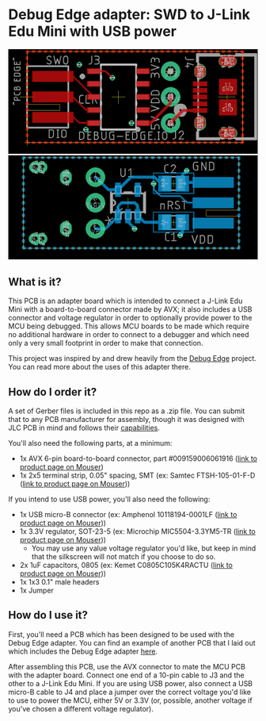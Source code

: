 # Debug Edge adapter: SWD to J-Link Edu Mini with USB power

<img src="https://github.com/nathancharlesjones/Debug-Edge_SWD-to-J-Link-Edu-Mini-adapter-with-USB-power/blob/main/Debug-Edge_SWD-J-Link-USB_top.png" width="600">

<img src="https://github.com/nathancharlesjones/Debug-Edge_SWD-to-J-Link-Edu-Mini-adapter-with-USB-power/blob/main/Debug-Edge_SWD-J-Link-USB_bottom.png" width="600">

## What is it?

This PCB is an adapter board which is intended to connect a J-Link Edu Mini with a board-to-board connector made by AVX; it also includes a USB connector and voltage regulator in order to optionally provide power to the MCU being debugged. This allows MCU boards to be made which require no additional hardware in order to connect to a debugger and which need only a very small footprint in order to make that connection.

This project was inspired by and drew heavily from the [Debug Edge](https://debug-edge.io/) project. You can read more about the uses of this adapter there.

## How do I order it?

A set of Gerber files is included in this repo as a .zip file. You can submit that to any PCB manufacturer for assembly, though it was designed with JLC PCB in mind and follows their [capabilities](https://jlcpcb.com/capabilities/Capabilities).

You'll also need the following parts, at a minimum:
- 1x AVX 6-pin board-to-board connector, part #009159006061916 ([link to product page on Mouser](https://www.mouser.com/ProductDetail/581-009159006061916/))
- 1x 2x5 terminal strip, 0.05" spacing, SMT (ex: Samtec FTSH-105-01-F-D ([link to product page on Mouser](https://www.mouser.com/ProductDetail/200-FTSH10501FD/)))

If you intend to use USB power, you'll also need the following:
- 1x USB micro-B connector (ex: Amphenol 10118194-0001LF ([link to product page on Mouser](https://www.mouser.com/ProductDetail/649-10118194-0001LF/)))
- 1x 3.3V regulator, SOT-23-5 (ex: Microchip MIC5504-3.3YM5-TR ([link to product page on Mouser](https://www.mouser.com/ProductDetail/998-MIC5504-3.3YM5TR/)))
  - You may use any value voltage regulator you'd like, but keep in mind that the silkscreen will not match if you choose to do so.
- 2x 1uF capacitors, 0805 (ex: Kemet C0805C105K4RACTU ([link to product page on Mouser](https://www.mouser.com/ProductDetail/80-C0805C105K4R/)))
- 1x 1x3 0.1" male headers
- 1x Jumper

## How do I use it?

First, you'll need a PCB which has been designed to be used with the Debug Edge adapter. You can find an example of another PCB that I laid out which includes the Debug Edge adapter [here](https://github.com/nathancharlesjones/STM32F103C8T6-breakout-board_compact/).

After assembling this PCB, use the AVX connector to mate the MCU PCB with the adapter board. Connect one end of a 10-pin cable to J3 and the other to a J-Link Edu Mini. If you are using USB power, also connect a USB micro-B cable to J4 and place a jumper over the correct voltage you'd like to use to power the MCU, either 5V or 3.3V (or, possible, another voltage if you've chosen a different voltage regulator).